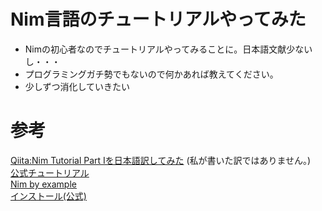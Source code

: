 # Nim言語のチュートリアルやってみた  
- Nimの初心者なのでチュートリアルやってみることに。日本語文献少ないし・・・
- プログラミングガチ勢でもないので何かあれば教えてください。
- 少しずつ消化していきたい

# 参考  
[Qiita:Nim Tutorial Part Iを日本語訳してみた](https://qiita.com/KTakahiro1729/items/f4776f3a072c01f9086b#fn8) (私が書いた訳ではありません。)  
[公式チュートリアル](https://nim-lang.org/docs/tut1.html)  
[Nim by example](https://nim-by-example.github.io/getting_started/)  
[インストール(公式)](https://nim-lang.org/install.html)